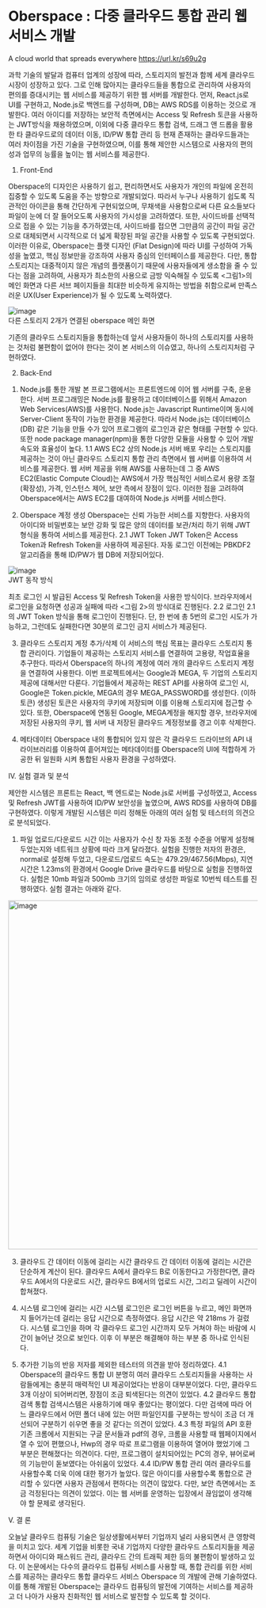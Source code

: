 # Oberspace : 다중 클라우드 통합 관리 웹서비스 개발
A cloud world that spreads everywhere
https://url.kr/s69u2g

  과학 기술의 발달과 컴퓨터 업계의 성장에 따라, 스토리지의 발전과 함께 세계 클라우드 시장이 성장하고 있다. 그로 인해 많아지는 클라우드들을 통합으로 관리하여 사용자의 편의를 증대시키는 웹 서비스를 제공하기 위한 웹 서버를 개발한다. 먼저, React.js로 UI를 구현하고, Node.js로 백엔드를 구성하며, DB는 AWS RDS를 이용하는 것으로 개발한다. 여러 아이디를 저장하는 보안적 측면에서는 Access 및 Refresh 토큰을 사용하는 JWT방식을 채용하였으며, 이외에 다중 클라우드 통합 검색, 드래그 앤 드롭을 활용한 타 클라우드로의 데이터 이동, ID/PW 통합 관리 등 현재 존재하는 클라우드들과는 여러 차이점을 가진 기술을 구현하였으며, 이를 통해 제안한 시스템으로 사용자의 편의성과 업무의 능률을 높이는 웹 서비스를 제공한다. 

1) Front-End

  Oberspace의 디자인은 사용하기 쉽고, 편리하면서도 사용자가 개인의 파일에 온전히 집중할 수 있도록 도움을 주는 방향으로 개발되었다. 따라서 누구나 사용하기 쉽도록 직관적인 아이콘을 통해 간단하게 구현되었으며, 무채색을 사용함으로써 다른 요소들보다 파일이 눈에 더 잘 들어오도록 사용자의 가시성을 고려하였다. 또한, 사이드바를 선택적으로 접을 수 있는 기능을 추가하였는데, 사이드바를 접으면 그만큼의 공간이 파일 공간으로 대체되면서 시각적으로 더 넓게 확장된 파일 공간을 사용할 수 있도록 구현되었다.
  이러한 이유로, Oberspace는 플랫 디자인 (Flat Design)에 따라 UI를 구성하여 가독성을 높였고, 핵심 정보만을 강조하여 사용자 중심의 인터페이스를 제공한다. 
  다만, 통합 스토리지는 대중적이지 않은 개념의 플랫폼이기 때문에 사용자들에게 생소함을 줄 수 있다는 점을 고려하여, 사용자가 최소한의 사용으로 금방 익숙해질 수 있도록 <그림1>의 메인 화면과 다른 서브 페이지들을 최대한 비슷하게 유지하는 방법을 취함으로써 만족스러운 UX(User Experience)가 될 수 있도록 노력하였다.


![image](https://github.com/user-attachments/assets/60432f69-13cb-498a-b5f1-a0b9d627b66a)  
다른 스토리지 2개가 연결된 oberspace 메인 화면

  기존의 클라우드 스토리지들을 통합하는데 앞서 사용자들이 하나의 스토리지를 사용하는 것처럼 불편함이 없어야 한다는 것이 본 서비스의 이슈였고, 하나의 스토리지처럼 구현하였다.

2) Back-End

  1. Node.js를 통한 개발
  본 프로그램에서는 프론트엔드에 이어 웹 서버를 구축, 운용한다. 서버 프로그래밍은 Node.js를 활용하고 데이터베이스를 위해서 Amazon Web Services(AWS)를 사용한다. Node.js는 Javascript Runtime이며 동시에 Server-Client 동작이 가능한 환경을 제공한다. 따라서 Node.js는 데이터베이스(DB) 같은 기능을 만들 수가 있어 프로그램의 로그인과 같은 형태를 구현할 수 있다. 또한 node package manager(npm)을 통한 다양한 모듈을 사용할 수 있어 개발 속도와 효율성이 높다.
  1.1 AWS EC2 상의 Node.js 서버 배포
  우리는 스토리지를 제공하는 것이 아닌 클라우드 스토리지 통합 관리 측면에서 웹 서버를 이용하여 서비스를 제공한다. 웹 서버 제공을 위해 AWS를 사용하는데 그 중 AWS EC2(Elastic Compute Cloud)는 AWS에서 가장 핵심적인 서비스로서 용량 조절(확장성), 가격, 인스턴스 제어, 보안 측에서 장점이 있다. 이러한 점을 고려하여 Oberspace에서는 AWS EC2를 대여하여 Node.js 서버를 서비스한다. 

  2. Oberspace 계정 생성
 Oberspace는 신뢰 가능한 서비스를 지향한다. 사용자의 아이디와 비밀번호는 보안 강화 및 많은 양의 데이터를 보관/처리 하기 위해 JWT 형식을 통하여 서비스를 제공한다.
  2.1 JWT Token
 JWT Token은 Access Token과 Refresh Token을 사용하여 제공된다. 자동 로그인 이전에는 PBKDF2 알고리즘을 통해 ID/PW가 웹 DB에 저장되어있다.

![image](https://github.com/user-attachments/assets/d3c0e7bf-8060-41b7-9bfe-af83c8737862)  
 JWT 동작 방식

최초 로그인 시 발급된 Access 및 Refresh Token을 사용한 방식이다. 브라우저에서 로그인을 요청하면 성공과 실패에 따라 <그림 2>의 방식대로 진행된다.
  2.2 로그인
  2.1의 JWT Token 방식을 통해 로그인이 진행된다. 단, 한 번에 총 5번의 로그인 시도가 가능하고, 그런데도 실패한다면 30분의 로그인 금지 서비스가 제공된다.

  3. 클라우드 스토리지 계정 추가/삭제
  이 서비스의 핵심 목표는 클라우드 스토리지 통합 관리이다. 기업들이 제공하는 스토리지 서비스를 연결하여 고용량, 작업효율을 추구한다. 따라서 Oberspace의 하나의 계정에 여러 개의 클라우드 스토리지 계정을 연결하여 사용한다. 이번 프로젝트에서는 Google과 MEGA, 두 기업의 스토리지 제공에 대해서만 다룬다.
  기업들에서 제공하는 REST API를 사용하여 로그인 시, Google은 Token.pickle, MEGA의 경우 MEGA_PASSWORD를 생성한다. (이하 토큰) 생성된 토큰은 사용자의 쿠키에 저장되며 이를 이용해 스토리지에 접근할 수 있다. 또한, Oberspace에 연동된 Google, MEGA계정을 해지할 경우, 브라우저에 저장된 사용자의 쿠키, 웹 서버 내 저장된 클라우드 계정정보를 경고 이후 삭제한다. 

  4. 메타데이터
  Oberspace 내의 통합되어 있지 않은 각 클라우드 드라이브의 API 내 라이브러리를 이용하여 흩어져있는 메타데이터를 Oberspace의 UI에 적합하게 가공한 뒤 일원화 시켜 통합된 사용자 환경을 구성하였다.

Ⅳ. 실험 결과 및 분석

 제안한 시스템은 프론트는 React, 백 엔드로는 Node.js로 서버를 구성하였고, Access 및 Refresh JWT를 사용하여 ID/PW 보안성을 높였으며, AWS RDS를 사용하여 DB를 구현하였다. 이렇게 개발된 시스템은 미리 정해둔 아래의 여러 실험 및 테스터의 의견으로 분석되었다.
 
1. 파일 업로드/다운로드 시간
  이는 사용자가 수신 창 자동 조정 수준을 어떻게 설정해 두었는지와 네트워크 상황에 따라 크게 달라졌다. 실험을 진행한 저자의 환경은, normal로 설정해 두었고, 다운로드/업로드 속도는 479.29/467.56(Mbps), 지연 시간은 1.23ms의 환경에서 Google Drive 클라우드를 바탕으로 실험을 진행하였다. 실험은 10mb 파일과 500mb 크기의 임의로 생성한 파일로 10번씩 테스트를 진행하였다. 실험 결과는 아래와 같다.
<img width="705" alt="image" src="https://github.com/user-attachments/assets/5ed50bc7-341a-4d3d-a2fc-4c740f6baff5">

3. 클라우드 간 데이터 이동에 걸리는 시간
  클라우드 간 데이터 이동에 걸리는 시간은 단순하게 계산이 된다. 클라우드 A에서 클라우드 B로 이동한다고 가정한다면, 클라우드 A에서의 다운로드 시간, 클라우드 B에서의 업로드 시간, 그리고 딜레이 시간이 합쳐졌다.

4. 시스템 로그인에 걸리는 시간
  시스템 로그인은 로그인 버튼을 누르고, 메인 화면까지 들어가는데 걸리는 응답 시간으로 측정하였다. 응답 시간은 약 218ms 가 걸렸다. 시스템 로그인을 하며 각 클라우드 로그인 시간까지 모두 거쳐야 하는 바람에 시간이 늘어난 것으로 보인다. 이후 이 부분은 해결해야 하는 부분 중 하나로 인식된다.

5. 추가한 기능의 반응
  저자를 제외한 테스터의 의견을 받아 정리하였다.
  4.1 Oberspace의 클라우드 통합 UI
  분명히 여러 클라우드 스토리지들을 사용하는 사람들에게는 충분히 매력적인 UI 제공이었다는 반응이 대부분이었다. 다만, 클라우드 3개 이상이 되어버리면, 장점이 조금 퇴색된다는 의견이 있었다.
  4.2 클라우드 통합검색
  통합 검색시스템은 사용하기에 매우 좋았다는 평이었다. 다만 검색에 따라 어느 클라우드에서 어떤 폴더 내에 있는 어떤 파일인지를 구분하는 방식이 조금 더 개선되어 구분하기 쉬우면 좋을 것 같다는 의견이 있었다.
  4.3 특정 파일의 API 호환
  기존 크롬에서 지원되는 구글 문서들과 pdf의 경우, 크롬을 사용할 때 웹페이지에서 열 수 있어 편했으나, Hwp의 경우 따로 프로그램을 이용하여 열어야 했었기에 그 부분은 편해졌다는 의견이다. 다만, 프로그램이 설치되어있는 PC의 경우, 뷰어로써의 기능만이 돋보였다는 아쉬움이 있었다.
  4.4 ID/PW 통합 관리
  여러 클라우드를 사용할수록 더욱 이에 대한 평가가 높았다. 많은 아이디를 사용할수록 통합으로 관리할 수 있다면 사용자 관점에서 편하다는 의견이 많았다. 다만, 보안 측면에서는 조금 걱정된다는 의견이 있었다. 이는 웹 서버를 운영하는 입장에서 끊임없이 생각해야 할 문제로 생각된다.

Ⅴ. 결  론


 오늘날 클라우드 컴퓨팅 기술은 일상생활에서부터 기업까지 널리 사용되면서 큰 영향력을 미치고 있다. 세계 기업을 비롯한 국내 기업까지 다양한 클라우드 스토리지들을 제공하면서 아이디와 패스워드 관리, 클라우드 간의 트래픽 제한 등의 불편함이 발생하고 있다. 이 논문에서는 다수의 클라우드 컴퓨팅 서비스를 사용할 때, 통합 관리를 위한 서비스를 제공하는 클라우드 통합 클라우드 서비스 Oberspace 의 개발에 관해 기술하였다. 이를 통해 개발된 Oberspace는 클라우드 컴퓨팅의 발전에 기여하는 서비스를 제공하고 더 나아가 사용자 친화적인 웹 서비스로 발전할 수 있도록 할 것이다.

